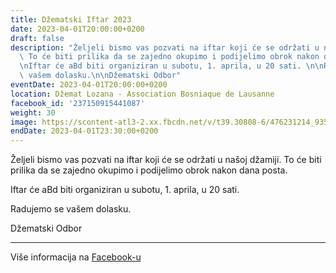 ```yaml
---
title: Džematski Iftar 2023
date: 2023-04-01T20:00:00+0200
draft: false
description: "Željeli bismo vas pozvati na iftar koji će se održati u našoj džamiji.\
  \ To će biti prilika da se zajedno okupimo i podijelimo obrok nakon dana posta.\n\
  \nIftar će aBd biti organiziran u subotu, 1. aprila, u 20 sati. \n\nRadujemo se\
  \ vašem dolasku.\n\nDžematski Odbor"
eventDate: 2023-04-01T20:00:00+0200
location: Džemat Lozana - Association Bosniaque de Lausanne
facebook_id: '237150915441087'
weight: 30
image: https://scontent-atl3-2.xx.fbcdn.net/v/t39.30808-6/476231214_935500385377228_3500090740640109385_n.jpg?_nc_cat=101&ccb=1-7&_nc_sid=9e60e4&_nc_ohc=GbUbHq7pBoUQ7kNvwHJF7Wg&_nc_oc=AdkKXr1jIk7H54T_A9g8wiqX-cUqmHbAQF0qDM2yVh9rRVKXW2uWfJ7B7OdNUTNaMr4&_nc_zt=23&_nc_ht=scontent-atl3-2.xx&edm=ABTKTjYEAAAA&_nc_gid=FfR-YdzP2ANS9qJPySnITw&oh=00_AfZvSI3gKUWrgd6FWsVJ9qCfIWYHZK6OJHyTReZbn3A2Xg&oe=68C180DA
endDate: 2023-04-01T23:30:00+0200
---
```


Željeli bismo vas pozvati na iftar koji će se održati u našoj džamiji. To će biti prilika da se zajedno okupimo i podijelimo obrok nakon dana posta.

Iftar će aBd biti organiziran u subotu, 1. aprila, u 20 sati. 

Radujemo se vašem dolasku.

Džematski Odbor

---

Više informacija na [Facebook-u](https://facebook.com/events/237150915441087)